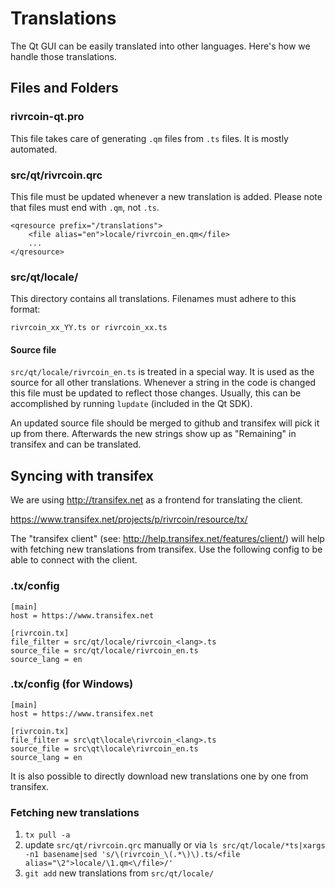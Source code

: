 Translations
============

The Qt GUI can be easily translated into other languages. Here's how we
handle those translations.

Files and Folders
-----------------

### rivrcoin-qt.pro

This file takes care of generating `.qm` files from `.ts` files. It is mostly
automated.

### src/qt/rivrcoin.qrc

This file must be updated whenever a new translation is added. Please note that
files must end with `.qm`, not `.ts`.

    <qresource prefix="/translations">
        <file alias="en">locale/rivrcoin_en.qm</file>
        ...
    </qresource>

### src/qt/locale/

This directory contains all translations. Filenames must adhere to this format:

    rivrcoin_xx_YY.ts or rivrcoin_xx.ts

#### Source file

`src/qt/locale/rivrcoin_en.ts` is treated in a special way. It is used as the
source for all other translations. Whenever a string in the code is changed
this file must be updated to reflect those changes. Usually, this can be
accomplished by running `lupdate` (included in the Qt SDK).

An updated source file should be merged to github and transifex will pick it
up from there. Afterwards the new strings show up as "Remaining" in transifex
and can be translated.

Syncing with transifex
----------------------

We are using http://transifex.net as a frontend for translating the client.

https://www.transifex.net/projects/p/rivrcoin/resource/tx/

The "transifex client" (see: http://help.transifex.net/features/client/)
will help with fetching new translations from transifex. Use the following
config to be able to connect with the client.

### .tx/config

    [main]
    host = https://www.transifex.net

    [rivrcoin.tx]
    file_filter = src/qt/locale/rivrcoin_<lang>.ts
    source_file = src/qt/locale/rivrcoin_en.ts
    source_lang = en
    
### .tx/config (for Windows)

    [main]
    host = https://www.transifex.net

    [rivrcoin.tx]
    file_filter = src\qt\locale\rivrcoin_<lang>.ts
    source_file = src\qt\locale\rivrcoin_en.ts
    source_lang = en

It is also possible to directly download new translations one by one from transifex.

### Fetching new translations

1. `tx pull -a`
2. update `src/qt/rivrcoin.qrc` manually or via
   `ls src/qt/locale/*ts|xargs -n1 basename|sed 's/\(rivrcoin_\(.*\)\).ts/<file alias="\2">locale/\1.qm<\/file>/'`
3. `git add` new translations from `src/qt/locale/`
